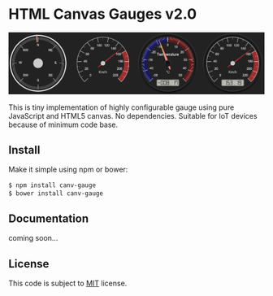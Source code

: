 # HTML Canvas Gauges v2.0

[![Canvas Gauges](https://raw.githubusercontent.com/Mikhus/blob/master/gauges.png)](https://rawgit.com/Mikhus/canv-gauge/master/examples/all-in-one.html)

This is tiny implementation of highly configurable gauge using pure JavaScript and HTML5 canvas.
No dependencies. Suitable for IoT devices because of minimum code base.

## Install

Make it simple using npm or bower:

    $ npm install canv-gauge
    $ bower install canv-gauge

## Documentation

coming soon...

## License

This code is subject to [MIT](https://raw.githubusercontent.com/Mikhus/canv-gauge/v2.0.0/LICENSE) license.
